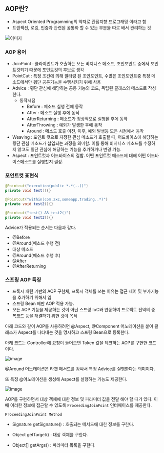 ## AOP란?

- Aspect Oriented Programming의 약자로 관점지향 프로그래밍 이라고 함
- 트랜잭션, 로깅, 인증과 관련된 공통화 할 수 있는 부분을 따로 배서 관리하는 것

![이미지](https://t1.daumcdn.net/cfile/tistory/2155894358C6091209)

### AOP 용어

- JoinPoint : 클라이언트가 호출하는 모든 비지니스 메소드, 조인포인트 중에서 포인트컷되기 때문에 포인트컷의 후보로 생각
- PointCut : 특정 조건에 의해 필터링 된 조인포인트, 수많은 조인포인트중 특정 메소드에서만 횡단 공톤기능을 수행시키기 위해 사용
- Advice : 횡단 관심에 해당하는 공통 기능의 코드, 독립된 클래스의 메소드로 작성한다.
    - 동작시점
        - Before : 메소드 실행 전에 동작
        - After : 메소드 실행 후에 동작
        - AfterReturning : 메소드가 정상적으로 실행된 후에 동작
        - AfterThrowing : 예외가 발생한 후에 동작
        - Around : 메소드 호출 이전, 이후, 예외 발생등 모든 시점에서 동작
- Weaving : 포인트 컷으로 지정한 관심 메소드가 호출될 때, 어드바이스에 해당하는 횡단 관심 메소드가 삽입되는 과정을 의미함. 이를 통해 비지니스 메소드를 수정하지 않고도 횡단 관심에 해당하는 기능을 추가하거나 변경 가능.
- Aspect : 포인트컷과 어드바이스의 결합. 어떤 포인트컷 메소드에 대해 어떤 어드바이스메소드를 실행할지 결정.

### 포인트컷 표현식

```java
@Pointcut("execution(public *.*(..))")
private void test(){}

@Pointcut("within(com.zxc,someapp.trading..*)")
private void test2(){}

@Pointcut("test() && test2()")
private void test3(){}
```

Advice가 적용되는 순서는 다음과 같다.

- @Before
- @Around(메소드 수행 전)
- 대상 메소드
- @Around(메소드 수행 후)
- @After
- @AfterReturning

### 스프링 AOP 특징

- 프록시 패턴 기반의 AOP 구현체, 프록시 객체를 쓰는 이유는 접근 제어 및 부가기능을 추가하기 위해서 임
- 스프링 Bean 에만 AOP 적용 가능.
- 모든 AOP 기능을 제공하는 것이 아닌 스프링 IoC와 연동하여 프로젝트 전역의 중복코드 등을 해결하기 위한 것이 목적

아래 코드와 같이 AOP를 사용하려면 @Aspect, @Component 어노테이션을 붙여 클래스가 Aspect를 나타내는 것을 명시하고 스프링 Bean으로 등록한다.

아래 코드는 Controller에 요청이 들어오면 Token 값을 체크하는 AOP를 구현한 코드이다.

![image](https://user-images.githubusercontent.com/79154652/142518487-4c93132a-8e0c-4215-95a9-ccbf42afbed3.png)

@Around 어노테이션은 타겟 메서드를 감싸서 특정 Advice를 실행한다는 의미이다.

또 특정 @어노테이션을 생성해 Aspect를 실행하는 기능도 제공한다.

![image](https://user-images.githubusercontent.com/79154652/142518815-8ed67f65-62d0-41ac-af18-23eb9bbe3f33.png)


AOP를 구현하면서 대상 객체에 대한 정보 및 파라미터 값을 전달 해야 할 때가 있다. 이때 이러한 정보에 접근할 수 있도록 `ProceedingJoinPoint` 인터페이스를 제공한다.

`ProceedingJoinPoint Method`

- Signature getSignature() : 호출되는 메서드에 대한 정보를 구한다.

- Object getTarget() : 대상 객체를 구한다.

- Object[] getArgs() : 파라미터 목록을 구한다.

